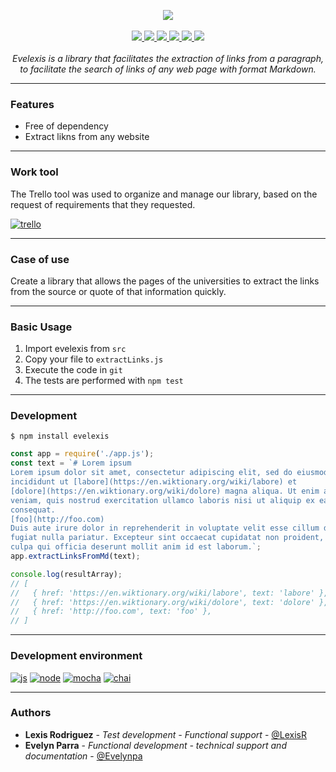 
<p align="center">
    <img src="https://s9.postimg.org/afxksgdov/logo_opt.png"><br><br>
  <a href="https://github.com/Evelynpa/extract-links-from-md">
	  <img src="https://s17.postimg.org/op1jl2ifz/dependency.png">
  </a> 
 <a href="https://www.npmjs.com/package/extract-link-evelexis">
	  <img src="https://s17.postimg.org/az70brv6n/npm.png">
  </a> 
   <a href="https://github.com/Evelynpa/extract-links-from-md">
	  <img src="https://s17.postimg.org/3s5bg4phb/release.png">
  </a> 
  <a href="https://github.com/Evelynpa/extract-links-from-md">
	 <img src="https://camo.githubusercontent.com/f7b824b6bb484f4729282103fe2d6cd69988c4f9/68747470733a2f2f696d672e736869656c64732e696f2f6e706d2f64742f646973706c61792e6a732e737667">
  </a> 
   <a href="https://www.isc.org/downloads/software-support-policy/isc-license/">
	 <img src="https://s9.postimg.org/u6uec6uu7/release.png">
  </a> 
  <a href="https://github.com/Evelynpa/extract-links-from-md">
	  <img src="https://s9.postimg.org/no65cq5db/javascript.png">
  </a> 
  <br><br>
<i>
Evelexis is a library that facilitates the extraction of links from a paragraph, to facilitate the search of links of any web page with format Markdown.
</i>
</p>

----------

### Features
 - Free of dependency
 - Extract likns from any website

----------
### Work tool

The Trello tool was used to organize and manage our library, based on the request of requirements that they requested.

[![trello](https://s9.postimg.org/wmw7q4sdb/release.png)](https://trello.com/b/2cZmkhl1/libreria-javascript)

----------

### Case of use 

Create a library that allows the pages of the universities to extract the links from the source or quote of that information quickly.

----------

### Basic Usage

 1. Import evelexis from ``src``
 2. Copy your file to ``extractLinks.js``
 3. Execute the code in ``git``
 4. The tests are performed with ``npm test``
 
----------

### Development

`$ npm install evelexis`

```javascript
const app = require('./app.js');
const text = `# Lorem ipsum
Lorem ipsum dolor sit amet, consectetur adipiscing elit, sed do eiusmod tempor
incididunt ut [labore](https://en.wiktionary.org/wiki/labore) et
[dolore](https://en.wiktionary.org/wiki/dolore) magna aliqua. Ut enim ad minim
veniam, quis nostrud exercitation ullamco laboris nisi ut aliquip ex ea commodo
consequat.
[foo](http://foo.com)
Duis aute irure dolor in reprehenderit in voluptate velit esse cillum dolore eu
fugiat nulla pariatur. Excepteur sint occaecat cupidatat non proident, sunt in
culpa qui officia deserunt mollit anim id est laborum.`;
app.extractLinksFromMd(text);

console.log(resultArray);
// [
//   { href: 'https://en.wiktionary.org/wiki/labore', text: 'labore' },
//   { href: 'https://en.wiktionary.org/wiki/dolore', text: 'dolore' },
//   { href: 'http://foo.com', text: 'foo' },
// ]
```
----------


### Development environment 
[![js](https://s17.postimg.org/e7g32rh6n/javascript.png)](https://github.com/Evelynpa/extract-links-from-md/tree/evelexis)
[![node](https://s17.postimg.org/wn0k0dddb/release.png)](https://github.com/Evelynpa/extract-links-from-md/tree/evelexis)
[![mocha](https://s17.postimg.org/lbxwbnbjj/release.png)](https://github.com/Evelynpa/extract-links-from-md/tree/evelexis)
[![chai](https://s17.postimg.org/bdcxpnf3z/npm.png)](https://github.com/Evelynpa/extract-links-from-md/tree/evelexis)

----------
### Authors

-   **Lexis Rodriguez** - *Test development - Functional support* -  [@LexisR](https://github.com/lexisr)
-   **Evelyn Parra** - *Functional development - technical support and documentation* -  [@Evelynpa](https://github.com/Evelynpa)